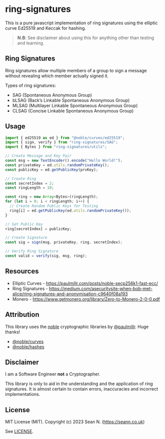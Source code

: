 # ring-signatures

This is a pure javascript implementation of ring signatures using the elliptic curve Ed25519 and Keccak for hashing.

> **N.B**: See disclaimer about using this for anything other than testing and learning.

## Ring Signatures

Ring signatures allow multiple members of a group to sign a message without revealing which member actually signed it.

Types of ring signatures:

- SAG (Spontaneous Anonymous Group)
- bLSAG (Back’s Linkable Spontaneous Anonymous Group)
- MLSAG (Multilayer Linkable Spontaneous Anonymous Group)
- CLSAG (Concise Linkable Spontaneous Anonymous Group)

## Usage

```ts
import { ed25519 as ed } from "@noble/curves/ed25519";
import { sign, verify } from "ring-signatures/SAG";
import { Bytes } from "ring-signatures/utils";

// Create Message and Key Pair
const msg = new TextEncoder().encode("Hello World!");
const privateKey = ed.utils.randomPrivateKey();
const publicKey = ed.getPublicKey(prvKey);

// Create Ring
const secretIndex = 2;
const ringLength = 10;

const ring = new Array<Bytes>(ringLength);
for (let i = 0; i < ringLength; i++) {
  // Create Random Public Keys for Testing
  ring[i] = ed.getPublicKey(ed.utils.randomPrivateKey());
}

// Set Public Key
ring[secretIndex] = publicKey;

// Create Signature
const sig = sign(msg, privateKey, ring, secretIndex);

// Verify Ring Signature
const valid = verify(sig, msg, ring);
```

## Resources

- Elliptic Curves - https://paulmillr.com/posts/noble-secp256k1-fast-ecc/
- Ring Signatures - https://medium.com/asecuritysite-when-bob-met-alice/ring-signatures-and-anonymisation-c9640f08a193
- Monero - https://www.getmonero.org/library/Zero-to-Monero-2-0-0.pdf

## Attribution

This library uses the [noble](https://paulmillr.com/noble/) cryptographic libraries by [@paulmillr](https://github.com/paulmillr). Huge thanks!

- [@noble/curves](https://github.com/paulmillr/noble-curves)
- [@noble/hashes](https://github.com/paulmillr/noble-hashes)

## Disclaimer

I am a Software Engineer **not** a Cryptographer.

This library is only to aid in the understanding and the application of ring signatures. It is almost certain to contain errors, inaccuracies and incorrect implementations.

## License

MIT License (MIT). Copyright (c) 2023 Sean N. (https://seann.co.uk)

See [LICENSE](/LICENSE).
